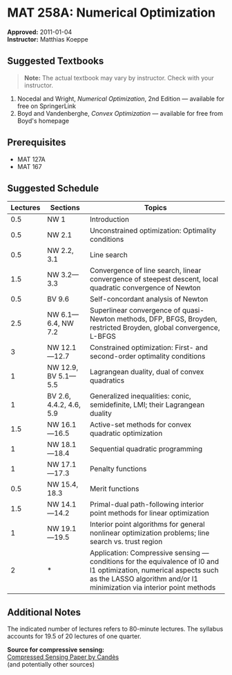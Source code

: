 # MAT 258A: Numerical Optimization

**Approved:** 2011-01-04  
**Instructor:** Matthias Koeppe

## Suggested Textbooks

> **Note:** The actual textbook may vary by instructor. Check with your instructor.

1. Nocedal and Wright, *Numerical Optimization*, 2nd Edition — available for free on SpringerLink  
2. Boyd and Vandenberghe, *Convex Optimization* — available for free from Boyd's homepage

## Prerequisites

- MAT 127A  
- MAT 167

## Suggested Schedule

| Lectures | Sections | Topics |
|----------|----------|--------|
| 0.5 | NW 1 | Introduction |
| 0.5 | NW 2.1 | Unconstrained optimization: Optimality conditions |
| 0.5 | NW 2.2, 3.1 | Line search |
| 1.5 | NW 3.2—3.3 | Convergence of line search, linear convergence of steepest descent, local quadratic convergence of Newton |
| 0.5 | BV 9.6 | Self-concordant analysis of Newton |
| 2.5 | NW 6.1—6.4, NW 7.2 | Superlinear convergence of quasi-Newton methods, DFP, BFGS, Broyden, restricted Broyden, global convergence, L-BFGS |
| 3 | NW 12.1—12.7 | Constrained optimization: First- and second-order optimality conditions |
| 1 | NW 12.9, BV 5.1—5.5 | Lagrangean duality, dual of convex quadratics |
| 1 | BV 2.6, 4.4.2, 4.6, 5.9 | Generalized inequalities: conic, semidefinite, LMI; their Lagrangean duality |
| 1.5 | NW 16.1—16.5 | Active-set methods for convex quadratic optimization |
| 1 | NW 18.1—18.4 | Sequential quadratic programming |
| 1 | NW 17.1—17.3 | Penalty functions |
| 0.5 | NW 15.4, 18.3 | Merit functions |
| 1.5 | NW 14.1—14.2 | Primal-dual path-following interior point methods for linear optimization |
| 1 | NW 19.1—19.5 | Interior point algorithms for general nonlinear optimization problems; line search vs. trust region |
| 2 | * | Application: Compressive sensing — conditions for the equivalence of l0 and l1 optimization, numerical aspects such as the LASSO algorithm and/or l1 minimization via interior point methods |

## Additional Notes

The indicated number of lectures refers to 80-minute lectures. The syllabus accounts for 19.5 of 20 lectures of one quarter.

**Source for compressive sensing:**  
[Compressed Sensing Paper by Candès](http://www.acm.caltech.edu/~emmanuel/papers/RIP.pdf)  
(and potentially other sources)
